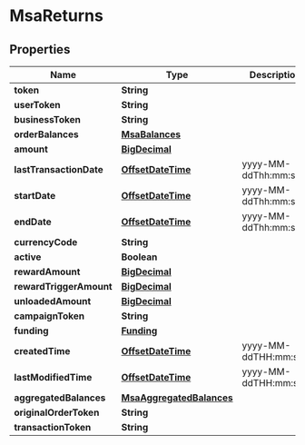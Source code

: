 
# MsaReturns

## Properties
Name | Type | Description | Notes
------------ | ------------- | ------------- | -------------
**token** | **String** |  |  [optional]
**userToken** | **String** |  |  [optional]
**businessToken** | **String** |  |  [optional]
**orderBalances** | [**MsaBalances**](MsaBalances.md) |  | 
**amount** | [**BigDecimal**](BigDecimal.md) |  | 
**lastTransactionDate** | [**OffsetDateTime**](OffsetDateTime.md) | yyyy-MM-ddThh:mm:ssZ | 
**startDate** | [**OffsetDateTime**](OffsetDateTime.md) | yyyy-MM-ddThh:mm:ssZ |  [optional]
**endDate** | [**OffsetDateTime**](OffsetDateTime.md) | yyyy-MM-ddThh:mm:ssZ |  [optional]
**currencyCode** | **String** |  | 
**active** | **Boolean** |  | 
**rewardAmount** | [**BigDecimal**](BigDecimal.md) |  | 
**rewardTriggerAmount** | [**BigDecimal**](BigDecimal.md) |  | 
**unloadedAmount** | [**BigDecimal**](BigDecimal.md) |  |  [optional]
**campaignToken** | **String** |  | 
**funding** | [**Funding**](Funding.md) |  | 
**createdTime** | [**OffsetDateTime**](OffsetDateTime.md) | yyyy-MM-ddTHH:mm:ssZ | 
**lastModifiedTime** | [**OffsetDateTime**](OffsetDateTime.md) | yyyy-MM-ddTHH:mm:ssZ | 
**aggregatedBalances** | [**MsaAggregatedBalances**](MsaAggregatedBalances.md) |  | 
**originalOrderToken** | **String** |  | 
**transactionToken** | **String** |  | 



